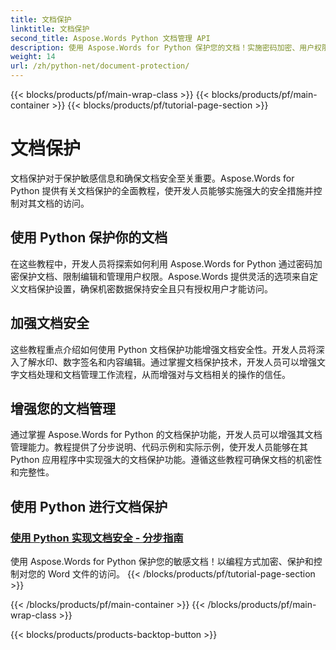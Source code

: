 ```yaml
---
title: 文档保护
linktitle: 文档保护
second_title: Aspose.Words Python 文档管理 API
description: 使用 Aspose.Words for Python 保护您的文档！实施密码加密、用户权限和数字签名，以实现强大的文档保护。
weight: 14
url: /zh/python-net/document-protection/
---
```


{{< blocks/products/pf/main-wrap-class >}}
{{< blocks/products/pf/main-container >}}
{{< blocks/products/pf/tutorial-page-section >}}

# 文档保护

文档保护对于保护敏感信息和确保文档安全至关重要。Aspose.Words for Python 提供有关文档保护的全面教程，使开发人员能够实施强大的安全措施并控制对其文档的访问。

## 使用 Python 保护你的文档

在这些教程中，开发人员将探索如何利用 Aspose.Words for Python 通过密码加密保护文档、限制编辑和管理用户权限。Aspose.Words 提供灵活的选项来自定义文档保护设置，确保机密数据保持安全且只有授权用户才能访问。

## 加强文档安全

这些教程重点介绍如何使用 Python 文档保护功能增强文档安全性。开发人员将深入了解水印、数字签名和内容编辑。通过掌握文档保护技术，开发人员可以增强文字文档处理和文档管理工作流程，从而增强对与文档相关的操作的信任。

## 增强您的文档管理

通过掌握 Aspose.Words for Python 的文档保护功能，开发人员可以增强其文档管理能力。教程提供了分步说明、代码示例和实际示例，使开发人员能够在其 Python 应用程序中实现强大的文档保护功能。遵循这些教程可确保文档的机密性和完整性。

## 使用 Python 进行文档保护
### [使用 Python 实现文档安全 - 分步指南](./document-security-python/)
使用 Aspose.Words for Python 保护您的敏感文档！以编程方式加密、保护和控制对您的 Word 文件的访问。
{{< /blocks/products/pf/tutorial-page-section >}}

{{< /blocks/products/pf/main-container >}}
{{< /blocks/products/pf/main-wrap-class >}}

{{< blocks/products/products-backtop-button >}}
